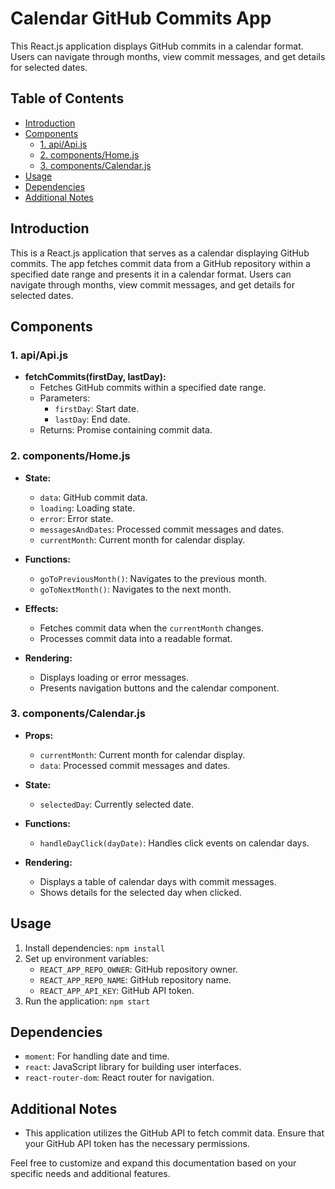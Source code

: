 # Calendar GitHub Commits App

This React.js application displays GitHub commits in a calendar format. Users can navigate through months, view commit messages, and get details for selected dates.

## Table of Contents

- [Introduction](#introduction)
- [Components](#components)
  - [1. api/Api.js](#1-apiapijs)
  - [2. components/Home.js](#2-componentshomejs)
  - [3. components/Calendar.js](#3-componentscalendarjs)
- [Usage](#usage)
- [Dependencies](#dependencies)
- [Additional Notes](#additional-notes)

## Introduction

This is a React.js application that serves as a calendar displaying GitHub commits. The app fetches commit data from a GitHub repository within a specified date range and presents it in a calendar format. Users can navigate through months, view commit messages, and get details for selected dates.

## Components

### 1. api/Api.js

- **fetchCommits(firstDay, lastDay):** 
  - Fetches GitHub commits within a specified date range.
  - Parameters:
    - `firstDay`: Start date.
    - `lastDay`: End date.
  - Returns: Promise containing commit data.

### 2. components/Home.js

- **State:**
  - `data`: GitHub commit data.
  - `loading`: Loading state.
  - `error`: Error state.
  - `messagesAndDates`: Processed commit messages and dates.
  - `currentMonth`: Current month for calendar display.

- **Functions:**
  - `goToPreviousMonth()`: Navigates to the previous month.
  - `goToNextMonth()`: Navigates to the next month.

- **Effects:**
  - Fetches commit data when the `currentMonth` changes.
  - Processes commit data into a readable format.

- **Rendering:**
  - Displays loading or error messages.
  - Presents navigation buttons and the calendar component.

### 3. components/Calendar.js

- **Props:**
  - `currentMonth`: Current month for calendar display.
  - `data`: Processed commit messages and dates.

- **State:**
  - `selectedDay`: Currently selected date.

- **Functions:**
  - `handleDayClick(dayDate)`: Handles click events on calendar days.

- **Rendering:**
  - Displays a table of calendar days with commit messages.
  - Shows details for the selected day when clicked.

## Usage

1. Install dependencies: `npm install`
2. Set up environment variables:
   - `REACT_APP_REPO_OWNER`: GitHub repository owner.
   - `REACT_APP_REPO_NAME`: GitHub repository name.
   - `REACT_APP_API_KEY`: GitHub API token.
3. Run the application: `npm start`

## Dependencies

- `moment`: For handling date and time.
- `react`: JavaScript library for building user interfaces.
- `react-router-dom`: React router for navigation.

## Additional Notes

- This application utilizes the GitHub API to fetch commit data. Ensure that your GitHub API token has the necessary permissions.

Feel free to customize and expand this documentation based on your specific needs and additional features.
